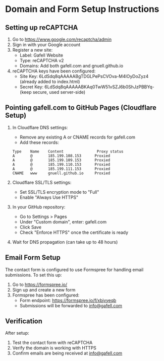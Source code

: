 # Domain and Form Setup Instructions

## Setting up reCAPTCHA

1. Go to https://www.google.com/recaptcha/admin
2. Sign in with your Google account
3. Register a new site:
   - Label: Gafell Website
   - Type: reCAPTCHA v2
   - Domains: Add both gafell.com and gnuell.github.io
4. reCAPTCHA keys have been configured:
   - Site Key: 6LdSdq8qAAAAABgTDGLPePsCVOva-M4lOyDoZyz4 (already added to index.html)
   - Secret Key: 6LdSdq8qAAAAABKAq0TwW51vSZJ6b0ShJzPBBYq- (keep secure, used server-side)

## Pointing gafell.com to GitHub Pages (Cloudflare Setup)

1. In Cloudflare DNS settings:
   - Remove any existing A or CNAME records for gafell.com
   - Add these records:
   ```
   Type    Name    Content               Proxy status
   A       @       185.199.108.153      Proxied
   A       @       185.199.109.153      Proxied
   A       @       185.199.110.153      Proxied
   A       @       185.199.111.153      Proxied
   CNAME   www     gnuell.github.io     Proxied
   ```
   
2. Cloudflare SSL/TLS settings:
   - Set SSL/TLS encryption mode to "Full"
   - Enable "Always Use HTTPS"

3. In your GitHub repository:
   - Go to Settings > Pages
   - Under "Custom domain", enter: gafell.com
   - Click Save
   - Check "Enforce HTTPS" once the certificate is ready

3. Wait for DNS propagation (can take up to 48 hours)

## Email Form Setup

The contact form is configured to use Formspree for handling email submissions. To set this up:

1. Go to https://formspree.io/
2. Sign up and create a new form
3. Formspree has been configured:
   - Form endpoint: https://formspree.io/f/xbjvyeqb
   - Submissions will be forwarded to info@gafell.com

## Verification

After setup:
1. Test the contact form with reCAPTCHA
2. Verify the domain is working with HTTPS
3. Confirm emails are being received at info@gafell.com

